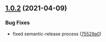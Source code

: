 ## [1.0.2](https://github.com/Laizerox/ts-wowemu-auth/compare/1.0.1...1.0.2) (2021-04-09)


### Bug Fixes

* fixed semantic-release process ([75529a0](https://github.com/Laizerox/ts-wowemu-auth/commit/75529a0507cbcddd1d3b1c186346165b920a0d49))
